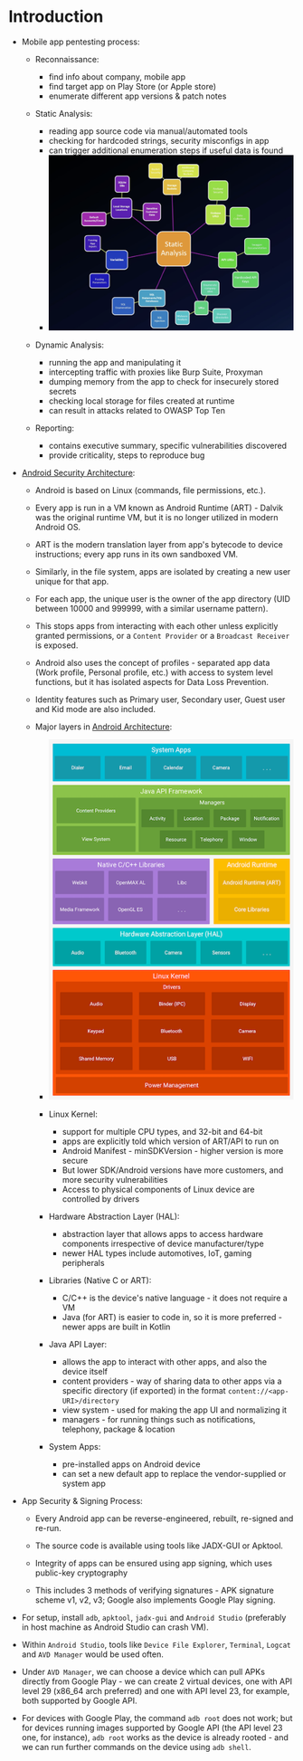 # Introduction

* Mobile app pentesting process:

  * Reconnaissance:

    * find info about company, mobile app
    * find target app on Play Store (or Apple store)
    * enumerate different app versions & patch notes

  * Static Analysis:

    * reading app source code via manual/automated tools
    * checking for hardcoded strings, security misconfigs in app
    * can trigger additional enumeration steps if useful data is found
    * ![](../images/static_analysis.png)

  * Dynamic Analysis:

    * running the app and manipulating it
    * intercepting traffic with proxies like Burp Suite, Proxyman
    * dumping memory from the app to check for insecurely stored secrets
    * checking local storage for files created at runtime
    * can result in attacks related to OWASP Top Ten

  * Reporting:

    * contains executive summary, specific vulnerabilities discovered
    * provide criticality, steps to reproduce bug

* [Android Security Architecture](https://source.android.com/docs/security/overview/app-security):

  * Android is based on Linux (commands, file permissions, etc.).

  * Every app is run in a VM known as Android Runtime (ART) - Dalvik was the original runtime VM, but it is no longer utilized in modern Android OS.
  
  * ART is the modern translation layer from app's bytecode to device instructions; every app runs in its own sandboxed VM.

  * Similarly, in the file system, apps are isolated by creating a new user unique for that app.

  * For each app, the unique user is the owner of the app directory (UID between 10000 and 999999, with a similar username pattern).
  
  * This stops apps from interacting with each other unless explicitly granted permissions, or a ```Content Provider``` or a ```Broadcast Receiver``` is exposed.

  * Android also uses the concept of profiles - separated app data (Work profile, Personal profile, etc.) with access to system level functions, but it has isolated aspects for Data Loss Prevention.

  * Identity features such as Primary user, Secondary user, Guest user and Kid mode are also included.

  * Major layers in [Android Architecture](https://mobile-security.gitbook.io/mobile-security-testing-guide/android-testing-guide/0x05a-platform-overview):

    * ![](../images/platform_overview.png)
    * Linux Kernel:

      * support for multiple CPU types, and 32-bit and 64-bit
      * apps are explicitly told which version of ART/API to run on
      * Android Manifest - minSDKVersion - higher version is more secure
      * But lower SDK/Android versions have more customers, and more security vulnerabilities
      * Access to physical components of Linux device are controlled by drivers

    * Hardware Abstraction Layer (HAL):

      * abstraction layer that allows apps to access hardware components irrespective of device manufacturer/type
      * newer HAL types include automotives, IoT, gaming peripherals

    * Libraries (Native C or ART):

      * C/C++ is the device's native language - it does not require a VM
      * Java (for ART) is easier to code in, so it is more preferred - newer apps are built in Kotlin

    * Java API Layer:

      * allows the app to interact with other apps, and also the device itself
      * content providers - way of sharing data to other apps via a specific directory (if exported) in the format ```content://<app-URI>/directory```
      * view system - used for making the app UI and normalizing it
      * managers - for running things such as notifications, telephony, package & location

    * System Apps:

      * pre-installed apps on Android device
      * can set a new default app to replace the vendor-supplied or system app

* App Security & Signing Process:

  * Every Android app can be reverse-engineered, rebuilt, re-signed and re-run.

  * The source code is available using tools like JADX-GUI or Apktool.

  * Integrity of apps can be ensured using app signing, which uses public-key cryptography
  
  * This includes 3 methods of verifying signatures - APK signature scheme v1, v2, v3; Google also implements Google Play signing.

* For setup, install ```adb```, ```apktool```, ```jadx-gui``` and ```Android Studio``` (preferably in host machine as Android Studio can crash VM).

* Within ```Android Studio```, tools like ```Device File Explorer```, ```Terminal```, ```Logcat``` and ```AVD Manager``` would be used often.

* Under ```AVD Manager```, we can choose a device which can pull APKs directly from Google Play - we can create 2 virtual devices, one with API level 29 (x86_64 arch preferred) and one with API level 23, for example, both supported by Google API.

* For devices with Google Play, the command ```adb root``` does not work; but for devices running images supported by Google API (the API level 23 one, for instance), ```adb root``` works as the device is already rooted - and we can run further commands on the device using ```adb shell```.
